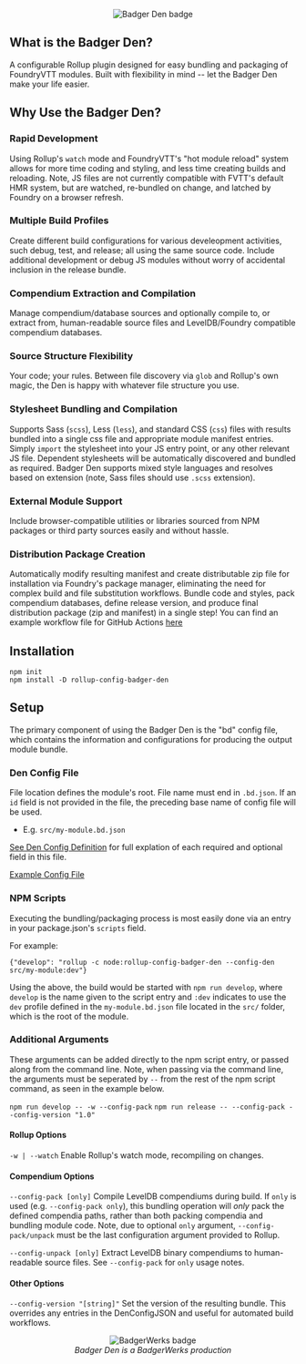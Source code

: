 <p align="center">
  <img src="https://storage.googleapis.com/badgerwerks/branding/badger-den-badge-sm.webp" title="Badger Den badge">
</p>

## What is the Badger Den?
A configurable Rollup plugin designed for easy bundling and packaging of FoundryVTT modules. Built with flexibility in mind -- let the Badger Den make your life easier.

## Why Use the Badger Den?

### Rapid Development
Using Rollup's `watch` mode and FoundryVTT's "hot module reload" system allows for more time coding and styling, and less time creating builds and reloading. Note, JS files are not currently compatible with FVTT's default HMR system, but are watched, re-bundled on change, and latched by Foundry on a browser refresh.

### Multiple Build Profiles
Create different build configurations for various develeopment activities, such debug, test, and release; all using the same source code.  Include additional development or debug JS modules without worry of accidental inclusion in the release bundle.

### Compendium Extraction and Compilation
Manage compendium/database sources and optionally compile to, or extract from, human-readable source files and LevelDB/Foundry compatible compendium databases.

### Source Structure Flexibility
Your code; your rules. Between file discovery via `glob` and Rollup's own magic, the Den is happy with whatever file structure you use.

### Stylesheet Bundling and Compilation
Supports Sass (`scss`), Less (`less`), and standard CSS (`css`) files with results bundled into a single css file and appropriate module manifest entries. Simply `import` the stylesheet into your JS entry point, or any other relevant JS file. Dependent stylesheets will be automatically discovered and bundled as required. Badger Den supports mixed style languages and resolves based on extension (note, Sass files should use `.scss` extension).

### External Module Support
Include browser-compatible utilities or libraries sourced from NPM packages or third party sources easily and without hassle.

### Distribution Package Creation
Automatically modify resulting manifest and create distributable zip file for installation via Foundry's package manager, eliminating the need for complex build and file substitution workflows. Bundle code and styles, pack compendium databases, define release version, and produce final distribution package (zip and manifest) in a single step! You can find an example workflow file for GitHub Actions [here](https://github.com/trioderegion/rollup-config-badger-den/blob/master/.github/workflows/example-release-gh-workflow.yml)

## Installation

```
npm init
npm install -D rollup-config-badger-den
```

## Setup
The primary component of using the Badger Den is the "bd" config file, which contains the information and configurations for producing the output module bundle.

### Den Config File
File location defines the module's root.
File name must end in `.bd.json`. If an `id` field is not provided in the file, the preceding base name of config file will be used.
  - E.g. `src/my-module.bd.json`


[See Den Config Definition](https://trioderegion.github.io/rollup-config-badger-den/global.html#DenConfigJSON) for full explation of each required and optional field in this file.

[Example Config File](https://github.com/trioderegion/rollup-config-badger-den/blob/master/src/demo-module/src/demo-module.bd.json)

### NPM Scripts
Executing the bundling/packaging process is most easily done via an entry in your package.json's `scripts` field.

For example:

`{"develop": "rollup -c node:rollup-config-badger-den --config-den src/my-module:dev"}`

Using the above, the build would be started with `npm run develop`, where `develop` is the name given to the script entry and `:dev` indicates to use the `dev` profile defined in the `my-module.bd.json` file located in the `src/` folder, which is the root of the module.

### Additional Arguments

These arguments can be added directly to the npm script entry, or passed along from the command line. Note, when passing via the command line, the arguments must be seperated by `--` from the rest of the npm script command, as seen in the example below.

`npm run develop -- -w --config-pack`
`npm run release -- --config-pack --config-version "1.0"`

#### Rollup Options

`-w | --watch` Enable Rollup's watch mode, recompiling on changes.

#### Compendium Options

`--config-pack [only]` Compile LevelDB compendiums during build. If `only` is used (e.g. `--config-pack only`), this bundling operation will _only_ pack the defined compendia paths, rather than both packing compendia and bundling module code. Note, due to optional `only` argument, `--config-pack/unpack` must be the last configuration argument provided to Rollup.

`--config-unpack [only]` Extract LevelDB binary compendiums to human-readable source files. See `--config-pack` for `only` usage notes.

#### Other Options

`--config-version "[string]"` Set the version of the resulting bundle. This overrides any entries in the DenConfigJSON and useful for automated build workflows.

<p align="center">
  <img src="https://storage.googleapis.com/badgerwerks/branding/badgerwerks-badge-sm.webp" title="BadgerWerks badge">
  <br><em>Badger Den is a BadgerWerks production</em>
</p>
